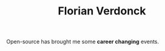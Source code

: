 ﻿---
title: Florian Verdonck
preview: Open-source heavily influenced my career.
isDraft: true
---

Open-source has brought me some **career changing** events.
